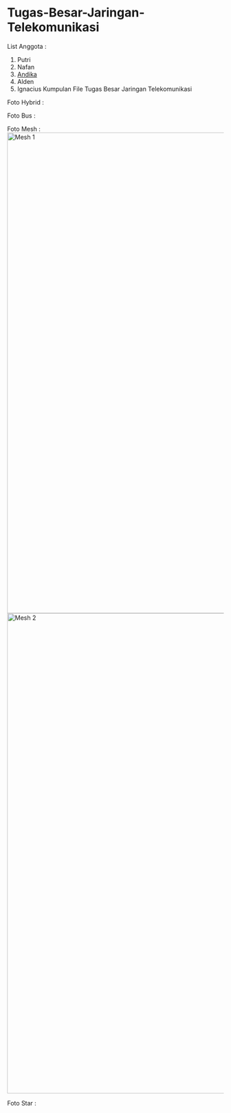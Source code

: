 # Tugas-Besar-Jaringan-Telekomunikasi
List Anggota :
1. Putri 
2. Nafan
3. [Andika](https://www.instagram.com/andikanaufand/)
4. Alden
5. Ignacius
Kumpulan File Tugas Besar Jaringan Telekomunikasi

Foto Hybrid :

Foto Bus :

Foto Mesh :
<img width="1118" alt="Mesh 1" src="https://user-images.githubusercontent.com/85392066/138109188-98aad05d-0754-40ef-a2e9-be28cb5a3e87.png">
<img width="1117" alt="Mesh 2" src="https://user-images.githubusercontent.com/85392066/138109201-c22870fa-5a5c-46fa-afd8-761eae713549.png">

Foto Star :
